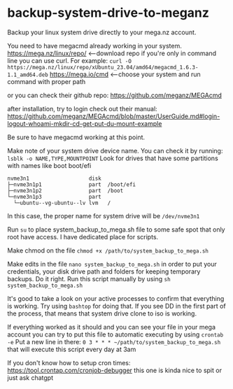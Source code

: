 # backup-system-drive-to-meganz
Backup your linux system drive directly to your mega.nz account. 


You need to have megacmd already working in your system. 
https://mega.nz/linux/repo/ <--download repo 
if you're only in command line you can use curl. For example: `curl -O https://mega.nz/linux/repo/xUbuntu_23.04/amd64/megacmd_1.6.3-1.1_amd64.deb`
https://mega.io/cmd <--choose your system and run command with proper path

or you can check their github repo: https://github.com/meganz/MEGAcmd

after installation, try to login
check out their manual:
https://github.com/meganz/MEGAcmd/blob/master/UserGuide.md#login-logout-whoami-mkdir-cd-get-put-du-mount-example

Be sure to have megacmd working at this point.


Make note of your system drive device name. You can check it by running:
`lsblk -o NAME,TYPE,MOUNTPOINT`
Look for drives that have some partitions with names like boot boot/efi
```
nvme3n1                   disk
├─nvme3n1p1               part  /boot/efi
├─nvme3n1p2               part  /boot
└─nvme3n1p3               part
  └─ubuntu--vg-ubuntu--lv lvm   /
```
In this case, the proper name for system drive will be `/dev/nvme3n1`

Run `su` to place system_backup_to_mega.sh file to some safe spot that only root have access. I have dedicated place for scripts.

Make chmod on the file
`chmod +x /path/to/system_backup_to_mega.sh`

Make edits in the file `nano system_backup_to_mega.sh` in order to put your credentials, your disk drive path and folders for keeping temporary backups. Do it right.
Run this script manually by using `sh system_backup_to_mega.sh`

It's good to take a look on your active processes to confirm that everything is working. 
Try using `bashtop` for doing that. 
If you see DD in the first part of the process, that means that system drive clone to iso is working.



If everything worked as it should and you can see your file in your mega account you can try to put this file to automatic executing by using `crontab -e`
Put a new line in there:
`0 3 * * * ~/path/to/system_backup_to_mega.sh` that will execute this script every day at 3am

If you don't know how to setup cron times: https://tool.crontap.com/cronjob-debugger this one is kinda nice to spit or just ask chatgpt

